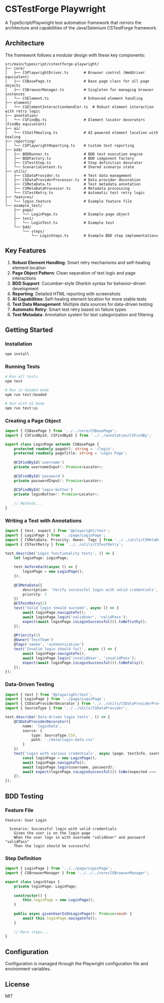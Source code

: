 # CSTestForge Playwright

A TypeScript/Playwright test automation framework that mirrors the architecture and capabilities of the Java/Selenium CSTestForge framework.

## Architecture

The framework follows a modular design with these key components:

```
src/main/typescript/cstestforge-playwright/
├── core/
│   ├── CSPlaywrightDriver.ts       # Browser control (WebDriver equivalent)
│   ├── CSBasePage.ts               # Base page class for all page objects
│   ├── CSBrowserManager.ts         # Singleton for managing browser instances
│   └── CSElement.ts                # Enhanced element handling
├── element/
│   └── CSElementInteractionHandler.ts  # Robust element interaction with retry logic
├── annotation/
│   └── CSFindBy.ts                 # Element locator decorators (FindBy equivalent)
├── ai/
│   └── CSSelfHealing.ts            # AI-powered element location with healing
├── reporting/
│   └── CSPlaywrightReporting.ts    # Custom test reporting
├── bdd/
│   ├── BDDRunner.ts                # BDD test execution engine
│   ├── BDDFactory.ts               # BDD component factory
│   ├── CSTestStep.ts               # Step definition decorator
│   └── ScenarioContext.ts          # Shared scenario state
├── utils/
│   ├── CSDataProvider.ts           # Test data management
│   ├── CSDataProviderProcessor.ts  # Data provider decoration
│   ├── CSMetaData.ts               # Test metadata annotation
│   ├── CSMetaDataProcessor.ts      # Metadata processing
│   └── CSTestRetry.ts              # Automatic test retry logic
├── features/
│   └── login.feature               # Example feature file
└── example_test/
    ├── page/
    │   └── LoginPage.ts            # Example page object
    ├── test/
    │   └── LoginTest.ts            # Example test
    └── bdd/
        └── steps/
            └── LoginSteps.ts       # Example BDD step implementations
```

## Key Features

1. **Robust Element Handling**: Smart retry mechanisms and self-healing element location
2. **Page Object Pattern**: Clean separation of test logic and page interactions
3. **BDD Support**: Cucumber-style Gherkin syntax for behavior-driven development
4. **Reporting**: Detailed HTML reporting with screenshots
5. **AI Capabilities**: Self-healing element location for more stable tests
6. **Test Data Management**: Multiple data sources for data-driven testing
7. **Automatic Retry**: Smart test retry based on failure types
8. **Test Metadata**: Annotation system for test categorization and filtering

## Getting Started

### Installation

```bash
npm install
```

### Running Tests

```bash
# Run all tests
npm test

# Run in headed mode
npm run test:headed

# Run with UI mode
npm run test:ui
```

### Creating a Page Object

```typescript
import { CSBasePage } from '../../core/CSBasePage';
import { CSFindById, CSFindByAI } from '../../annotation/CSFindBy';

export class LoginPage extends CSBasePage {
    protected readonly pageUrl: string = '/login';
    protected readonly pageTitle: string = 'Login Page';
    
    @CSFindById('username')
    private usernameInput!: Promise<Locator>;
    
    @CSFindById('password')
    private passwordInput!: Promise<Locator>;
    
    @CSFindById('login-button')
    private loginButton!: Promise<Locator>;
    
    // Methods...
}
```

### Writing a Test with Annotations

```typescript
import { test, expect } from '@playwright/test';
import { LoginPage } from '../page/LoginPage';
import { CSMetaData, Priority, Owner, Tags } from '../../utils/CSMetaData';
import { CSTestRetry } from '../../utils/CSTestRetry';

test.describe('Login functionality tests', () => {
    let loginPage: LoginPage;
    
    test.beforeEach(async () => {
        loginPage = new LoginPage();
    });
    
    @CSMetaData({
        description: 'Verify successful login with valid credentials',
        priority: 1
    })
    @CSTestRetry(2)
    test('Valid login should succeed', async () => {
        await loginPage.navigateTo();
        await loginPage.login('validUser', 'validPass');
        expect(await loginPage.isLoginSuccessful()).toBeTruthy();
    });
    
    @Priority(2)
    @Owner('TestTeam')
    @Tags('smoke', 'authentication')
    test('Invalid login should fail', async () => {
        await loginPage.navigateTo();
        await loginPage.login('invalidUser', 'invalidPass');
        expect(await loginPage.isLoginSuccessful()).toBeFalsy();
    });
});
```

### Data-Driven Testing

```typescript
import { test } from '@playwright/test';
import { LoginPage } from '../page/LoginPage';
import { CSDataProviderDecorator } from '../../utils/CSDataProviderProcessor';
import { SourceType } from '../../utils/CSDataProvider';

test.describe('Data-driven login tests', () => {
    @CSDataProviderDecorator({
        name: 'loginData',
        source: {
            type: SourceType.CSV,
            path: './data/login-data.csv'
        }
    })
    test('Login with various credentials', async (page, testInfo, username, password, expected) => {
        const loginPage = new LoginPage();
        await loginPage.navigateTo();
        await loginPage.login(username, password);
        await expect(loginPage.isLoginSuccessful()).toBe(expected === 'success');
    });
});
```

## BDD Testing

### Feature File

```gherkin
Feature: User Login
  
  Scenario: Successful login with valid credentials
    Given the user is on the login page
    When the user logs in with username "validUser" and password "validPass"
    Then the login should be successful
```

### Step Definition

```typescript
import { LoginPage } from '../../page/LoginPage';
import { CSBrowserManager } from '../../../core/CSBrowserManager';

export class LoginSteps {
    private loginPage: LoginPage;
    
    constructor() {
        this.loginPage = new LoginPage();
    }
    
    public async givenUserIsOnLoginPage(): Promise<void> {
        await this.loginPage.navigateTo();
    }
    
    // More steps...
}
```

## Configuration

Configuration is managed through the Playwright configuration file and environment variables.

## License

MIT 
